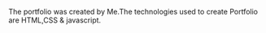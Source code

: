 The portfolio was created by Me.The technologies used to create Portfolio are HTML,CSS & javascript.
